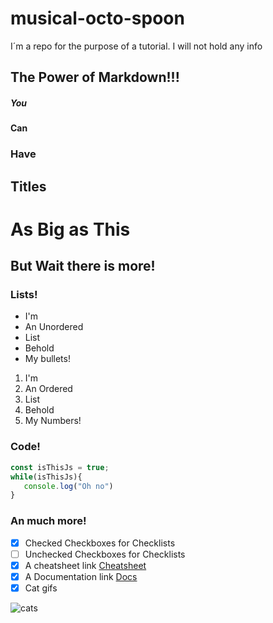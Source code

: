 # musical-octo-spoon

I´m a repo for the purpose of a tutorial. I will not hold any info

## The Power of Markdown!!!

##### You 
#### Can
### Have 
## Titles
# As Big as This

## But Wait there is more!

### Lists!

- I'm
- An Unordered
- List
- Behold
- My bullets!

1. I'm
2. An Ordered 
3. List
4. Behold
5. My Numbers!

### Code!

```javascript
const isThisJs = true;
while(isThisJs){
   console.log("Oh no")
}
```

### An much more!

- [X] Checked Checkboxes for Checklists
- [ ] Unchecked Checkboxes for Checklists
- [X] A cheatsheet link [Cheatsheet](https://github.com/adam-p/markdown-here/wiki/Markdown-Cheatsheet)
- [X] A Documentation link [Docs](https://help.github.com/en/github/writing-on-github/basic-writing-and-formatting-syntax)
- [X] Cat gifs 

![cats](https://i.imgur.com/dPOUXHx.gif)
